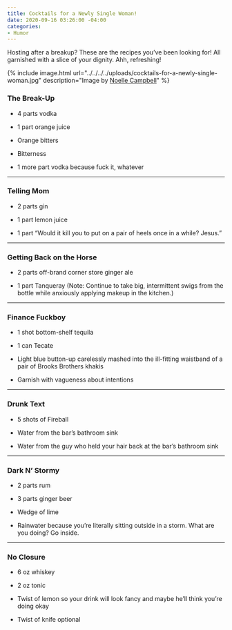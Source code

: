 ```yaml
---
title: Cocktails for a Newly Single Woman!
date: 2020-09-16 03:26:00 -04:00
categories:
- Humor
---
```


Hosting after a breakup? These are the recipes you’ve been looking for! All garnished with a slice of your dignity. Ahh, refreshing!

{% include image.html url="../../../../uploads/cocktails-for-a-newly-single-woman.jpg" description="Image by [Noelle Campbell](https://hellonoelle.co/)" %}

### The Break-Up

* 4 parts vodka

* 1 part orange juice

* Orange bitters

* Bitterness

* 1 more part vodka because fuck it, whatever

---

### Telling Mom

* 2 parts gin

* 1 part lemon juice

* 1 part “Would it kill you to put on a pair of heels once in a while? Jesus.”

---

### Getting Back on the Horse

* 2 parts off-brand corner store ginger ale

* 1 part Tanqueray (Note: Continue to take big, intermittent swigs from the bottle while anxiously applying makeup in the kitchen.)

---

### Finance Fuckboy
* 1 shot bottom-shelf tequila

* 1 can Tecate

* Light blue button-up carelessly mashed into the ill-fitting waistband of a pair of Brooks Brothers khakis

* Garnish with vagueness about intentions

---

### Drunk Text
* 5 shots of Fireball

* Water from the bar’s bathroom sink

* Water from the guy who held your hair back at the bar’s bathroom sink

---

### Dark N’ Stormy

* 2 parts rum

* 3 parts ginger beer

* Wedge of lime

* Rainwater because you’re literally sitting outside in a storm. What are you doing? Go inside.

---

### No Closure

* 6 oz whiskey

* 2 oz tonic

* Twist of lemon so your drink will look fancy and maybe he’ll think you’re doing okay

* Twist of knife optional